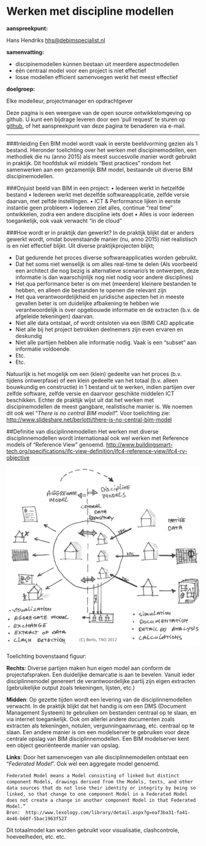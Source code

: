 Werken met discipline modellen
===============================
**aanspreekpunt:**

Hans Hendriks
hhs@debimspecialist.nl

**samenvatting:**

- discipinemodellen kúnnen bestaan uit meerdere aspectmodellen
- één centraal model voor een project is niet effectief
- losse modellen efficient samenvoegen werkt het meest effectief

**doelgroep:**

Elke modelleur, projectmanager en opdrachtgever

Deze pagina is een weergave van de open source ontwikkelomgeving op github. U kunt een bijdrage leveren door een ‘pull request’ te sturen op [github](https://github.com/BIM-Handboek-NL/Werken-met-disciplinemodellen), of het aanspreekpunt van deze pagina te benaderen via e-mail.

----------
###Inleiding
Een BIM model wordt vaak in eerste beeldvorming gezien als 1 bestand. Hieronder toelichting over het werken met discipinemodellen, een methodiek die nu (anno 2015) als meest succesvolle manier wordt gebruikt in praktijk.
Dit hoofdstuk wil middels “Best practices” rondom het samenwerken aan een gezamenlijk BIM model, bestaande uit diverse BIM discipinemodellen.

###Onjuist beeld van BIM in een project:
•	Iedereen werkt in hetzelfde bestand
•	Iedereen werkt met dezelfde softwareapplicatie, zelfde versie daarvan, met zelfde instellingen.
•	ICT & Performance lijken in eerste instantie geen probleem
•	Iedereen ziet alles, continue “real time” ontwikkelen, zodra een andere discipline iets doet
•	Alles is voor iedereen toegankelijk, ook vaak verwacht “in de cloud”
 
###Hoe wordt er in praktijk dan gewerkt?
In de praktijk blijkt dat er anders gewerkt wordt, omdat bovenstaande manier (nu, anno 2015) niet realistisch is en niet effectief blijkt.
Uit diverse praktijkprojecten blijkt;
-	Dat gedurende het proces diverse softwareapplicaties worden gebruikt.
-	Dat het soms niet wenselijk is om alles real-time te delen (Als voorbeeld een architect die nog bezig is alternatieve scenario’s te ontwerpen, deze informatie is dan waarschijnlijk nog niet nodig voor andere disciplines)
-	Het qua performance beter is om met (meerdere) kleinere bestanden te hebben, en alleen die bestanden te openen die relevant zijn
-	Het qua verantwoordelijkheid en juridische aspecten het in meeste gevallen beter is om duidelijke afbakening te hebben wie verantwoordelijk is over opgebouwde informatie en de extracten (b.v. de afgeleide tekeningen) daarvan.
-	Niet alle data ontstaat, of wordt ontsloten via een (BIM) CAD applicatie
-	Niet alle bij het project betrokken deelnemers zijn even ervaren en deskundig
-	Niet alle partijen hebben alle informatie nodig. Vaak is een “subset” aan informatie voldoende.
-	Etc.
-	Etc.

Natuurlijk is het mogelijk om een (klein) gedeelte van het proces (b.v. tijdens ontwerpfase) of een klein gedeelte van het totaal (b.v. alleen bouwkundig en constructie) in 1 bestand uit te werken, indien partijen over zelfde software, zelfde versie en daarvoor geschikte middelen ICT beschikken. Echter de praktijk wijst uit dat het werken met discipinemodellen de meest gangbare, realistische manier is. We noemen dit ook wel “*There is no central BIM model!*”. 
Voor toelichting zie: http://www.slideshare.net/berlotti/there-is-no-central-bim-model 

##Definitie van disciplinnemodellen
Het werken met diverse disciplinnemodellen wordt internationaal ook wel werken met Reference models of “Reference View” genoemd.
http://www.buildingsmart-tech.org/specifications/ifc-view-definition/ifc4-reference-view/ifc4-rv-objective 
 
![disciplinnemodellen](https://raw.githubusercontent.com/BIM-Handboek-NL/Werken-met-disciplinemodellen/master/images/2012discipinemodellen.png)


Toelichting bovenstaand figuur:

**Rechts**: Diverse partijen maken hun eigen model aan conform de projectafspraken. Een duidelijke demarcatie is aan te bevelen. Vanuit ieder disciplinnemodel genereert de verantwoordelijke partij zijn eigen extracten (gebruikelijke output zoals tekeningen, lijsten, etc.)

**Midden**: Op gezette tijden wordt een levering van de disciplinnemodellen verwacht. In de praktijk blijkt dat het handig is om een DMS (Document Management Systeem) te gebruiken om bestanden centraal op te slaan, en via internet toegankelijk. Ook om allerlei andere documenten zoals extracten als tekeningen, notulen, vergunningaanvraag, etc. centraal op te slaan.
Een andere manier is om een modelserver te gebruiken voor deze centrale opslag van BIM disciplinnemodellen. Een BIM modelserver kent een object georiënteerde manier van opslag.  

**Links**: Door het samenvoegen van alle disciplinnemodellen ontstaat een “*Federated Model*”. Ook wel een aggregate model genoemd.

    Federated Model means a Model consisting of linked but distinct component Models, drawings derived from the Models, texts, and other data sources that do not lose their identity or integrity by being so linked, so that change to one component Model in a Federated Model does not create a change in another component Model in that Federated Model.” 
    Bron:  http://www.lexology.com/library/detail.aspx?g=eaf3ba31-fa41-4e46-b60f-5bac1963f527 

Dit totaalmodel kan worden gebruikt voor visualisatie, clashcontrole, hoeveelheden, etc. etc.

